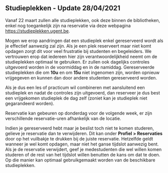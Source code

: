 ## Studieplekken - Update 28/04/2021
Vanaf 22 maart zullen alle studieplekken, ook deze binnen de bibliotheken, enkel nog toegankelijk zijn na reservatie via deze webpagina https://studieplekken.ugent.be.

Mogen we erop aandringen dat een studieplek enkel gereserveerd wordt als je effectief aanwezig zal zijn. Als je een plek reserveert maar niet komt opdagen zorgt dit voor veel frustratie bij studenten en begeleiders. We vertrouwen erop dat iedereen hier zijn verantwoordelijkheid neemt om de studieplekken optimaal te gebruiken. Er zullen ook dagelijks controles uitgevoerd worden in de voormiddag en in de namiddag. Gereserveerde studieplekken die om **10u** en om **15u** niet ingenomen zijn, worden opnieuw vrijgegeven en kunnen dan door andere studenten gereserveerd worden.

Als je dus een les of practicum wil combineren met aansluitend een studieplek en nadat de controles zijn uitgevoerd, dan reserveer je dus best een vrijgekomen studieplek de dag zelf (zoniet kan je studieplek niet gegarandeerd worden).

Reservatie kan gebeuren op donderdag voor de volgende week, er zijn verschillende reservatie-uren afhankelijk van de locatie.

Indien je gereserveerd hebt maar je beslist toch niet te komen studeren, gelieve je reservatie dan te verwijderen. Dit kan onder **Profiel > Reservaties** door op het vuilbakje te drukken bij de juiste reservatie. Hetzelfde geldt wanneer je wel komt opdagen, maar niet het ganse tijdslot aanwezig bent. Als je de reservatie verwijdert, geef je medestudenten die wel willen komen studeren of de rest van het tijdslot willen benutten de kans om dat te doen. Op die manier kan optimaal gebruikgemaakt worden van de beschikbare studieplekken.
